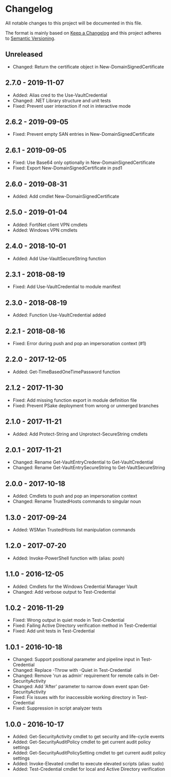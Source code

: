 # Changelog

All notable changes to this project will be documented in this file.

The format is mainly based on [Keep a Changelog](http://keepachangelog.com/)
and this project adheres to [Semantic Versioning](http://semver.org/).

## Unreleased

* Changed: Return the certificate object in New-DomainSignedCertificate

## 2.7.0 - 2019-11-07

* Added: Alias cred to the Use-VaultCredential
* Changed: .NET Library structure and unit tests
* Fixed: Prevent user interaction if not in interactive mode

## 2.6.2 - 2019-09-05

* Fixed: Prevent empty SAN entries in New-DomainSignedCertificate

## 2.6.1 - 2019-09-05

* Fixed: Use Base64 only optionally in New-DomainSignedCertificate
* Fixed: Export New-DomainSignedCertificate in psd1

## 2.6.0 - 2019-08-31

* Added: Add cmdlet New-DomainSignedCertificate

## 2.5.0 - 2019-01-04

* Added: FortiNet client VPN cmdlets
* Added: Windows VPN cmdlets

## 2.4.0 - 2018-10-01

* Added: Add Use-VaultSecureString function

## 2.3.1 - 2018-08-19

* Fixed: Add Use-VaultCredential to module manifest

## 2.3.0 - 2018-08-19

* Added: Function Use-VaultCredential added

## 2.2.1 - 2018-08-16

* Fixed: Error during push and pop an impersonation context (#1)

## 2.2.0 - 2017-12-05

* Added: Get-TimeBasedOneTimePassword function

## 2.1.2 - 2017-11-30

* Fixed: Add missing function export in module definition file
* Fixed: Prevent PSake deployment from wrong or unmerged branches

## 2.1.0 - 2017-11-21

* Added: Add Protect-String and Unprotect-SecureString cmdlets

## 2.0.1 - 2017-11-21

* Changed: Rename Get-VaultEntryCredential to Get-VaultCredential
* Changed: Rename Get-VaultEntrySecureString to Get-VaultSecureString

## 2.0.0 - 2017-10-18

* Added: Cmdlets to push and pop an impersonation context
* Changed: Rename TrustedHosts commands to singular noun

## 1.3.0 - 2017-09-24

* Added: WSMan TrustedHosts list manipulation commands

## 1.2.0 - 2017-07-20

* Added: Invoke-PowerShell function with (alias: posh)

## 1.1.0 - 2016-12-05

* Added: Cmdlets for the Windows Credential Manager Vault
* Changed: Add verbose output to Test-Credential

## 1.0.2 - 2016-11-29

* Fixed: Wrong output in quiet mode in Test-Credential
* Fixed: Failing Active Directory verification method in Test-Credential
* Fixed: Add unit tests in Test-Credential

## 1.0.1 - 2016-10-18

* Changed: Support positional parameter and pipeline input in Test-Credential
* Changed: Replace -Throw with -Quiet in Test-Credential
* Changed: Remove 'run as admin' requirement for remote calls in Get-SecurityActivity
* Changed: Add 'After' parameter to narrow down event span Get-SecurityActivity
* Fixed: Fix issues with for inaccessible working directory in Test-Credential
* Fixed: Suppression in script analyzer tests

## 1.0.0 - 2016-10-17

* Added: Get-SecurityActivity cmdlet to get security and life-cycle events
* Added: Get-SecurityAuditPolicy cmdlet to get current audit policy settings
* Added: Get-SecurityAuditPolicySetting cmdlet to get current audit policy settings
* Added: Invoke-Elevated cmdlet to execute elevated scripts (alias: sudo)
* Added: Test-Credential cmdlet for local and Active Directory verification
